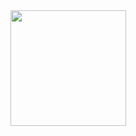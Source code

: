 
<div align="center">
  <a href="https://github.com/ausikek">
  <img height="185em" src="https://github-readme-stats.vercel.app/api/top-langs/?username=ausikek&layout=compact&langs_count=7&theme=dracula"/>
</div>
